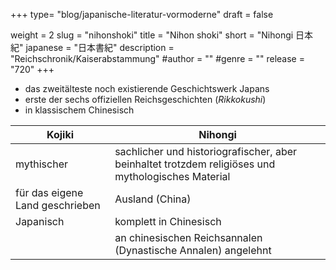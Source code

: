 +++
type= "blog/japanische-literatur-vormoderne"
draft = false

weight = 2
slug = "nihonshoki"
title = "Nihon shoki"
short = "Nihongi 日本紀"
japanese = "日本書紀"
description = "Reichschronik/Kaiserabstammung"
#author = ""
#genre = ""
release = "720"
+++

- das zweitälteste noch existierende Geschichtswerk Japans
- erste der sechs offiziellen Reichsgeschichten (*Rikkokushi*)
- in klassischem Chinesisch

| Kojiki  |  Nihongi  |
|---------|-----------|
| mythischer  | sachlicher und historiografischer, aber beinhaltet trotzdem religiöses und mythologisches Material  |
| für das eigene Land geschrieben  | Ausland (China)  |
| Japanisch  | komplett in Chinesisch  |
|   | an chinesischen Reichsannalen (Dynastische Annalen) angelehnt |
